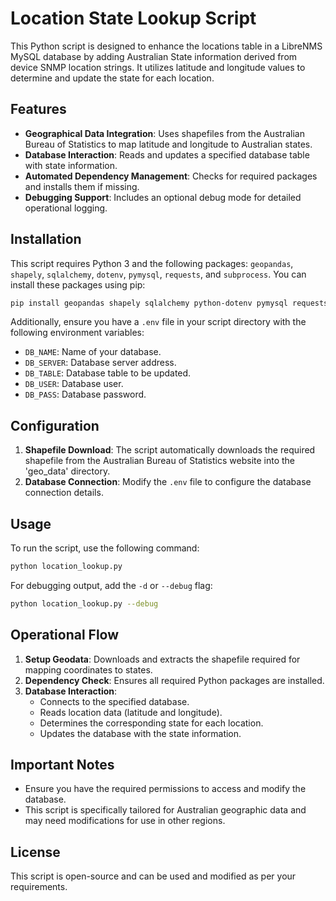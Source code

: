 # Location State Lookup Script

This Python script is designed to enhance the locations table in a LibreNMS
MySQL database by adding Australian State information derived from device SNMP
location strings. It utilizes latitude and longitude values to determine and
update the state for each location.

## Features

- **Geographical Data Integration**: Uses shapefiles from the Australian Bureau of Statistics to map latitude and longitude to Australian states.
- **Database Interaction**: Reads and updates a specified database table with state information.
- **Automated Dependency Management**: Checks for required packages and installs them if missing.
- **Debugging Support**: Includes an optional debug mode for detailed operational logging.

## Installation

This script requires Python 3 and the following packages: `geopandas`, `shapely`, `sqlalchemy`, `dotenv`, `pymysql`, `requests`, and `subprocess`. You can install these packages using pip:

```bash
pip install geopandas shapely sqlalchemy python-dotenv pymysql requests subprocess
```

Additionally, ensure you have a `.env` file in your script directory with the following environment variables:

- `DB_NAME`: Name of your database.
- `DB_SERVER`: Database server address.
- `DB_TABLE`: Database table to be updated.
- `DB_USER`: Database user.
- `DB_PASS`: Database password.

## Configuration

1. **Shapefile Download**: The script automatically downloads the required shapefile from the Australian Bureau of Statistics website into the 'geo_data' directory.
2. **Database Connection**: Modify the `.env` file to configure the database connection details.

## Usage

To run the script, use the following command:

```bash
python location_lookup.py
```

For debugging output, add the `-d` or `--debug` flag:

```bash
python location_lookup.py --debug
```

## Operational Flow

1. **Setup Geodata**: Downloads and extracts the shapefile required for mapping coordinates to states.
2. **Dependency Check**: Ensures all required Python packages are installed.
3. **Database Interaction**:
    - Connects to the specified database.
    - Reads location data (latitude and longitude).
    - Determines the corresponding state for each location.
    - Updates the database with the state information.

## Important Notes

- Ensure you have the required permissions to access and modify the database.
- This script is specifically tailored for Australian geographic data and may need modifications for use in other regions.

## License

This script is open-source and can be used and modified as per your requirements.
